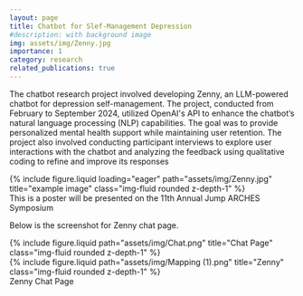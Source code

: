 ```yaml
---
layout: page
title: Chatbot for Slef-Management Depression
#description: with background image
img: assets/img/Zenny.jpg
importance: 1
category: research
related_publications: true
---
```


The chatbot research project involved developing Zenny, an LLM-powered chatbot for depression self-management. The project, conducted from February to September 2024, utilized OpenAI's API to enhance the chatbot’s natural language processing (NLP) capabilities. The goal was to provide personalized mental health support while maintaining user retention. The project also involved conducting participant interviews to explore user interactions with the chatbot and analyzing the feedback using qualitative coding to refine and improve its responses



<div class="row">
    <div class="col-sm mt-3 mt-md-0">
        {% include figure.liquid loading="eager" path="assets/img/Zenny.jpg" title="example image" class="img-fluid rounded z-depth-1" %}
    </div>
</div>
<div class="caption">
    This is a poster will be presented on the 11th Annual Jump ARCHES Symposium
</div>



Below is the screenshot for Zenny chat page. 

<div class="row justify-content-sm-center">
    <div class="col-sm-8 mt-3 mt-md-0">
        {% include figure.liquid path="assets/img/Chat.png" title="Chat Page" class="img-fluid rounded z-depth-1" %}
    </div>
    <div class="col-sm-4 mt-3 mt-md-0">
        {% include figure.liquid path="assets/img/Mapping (1).png" title="Zenny" class="img-fluid rounded z-depth-1" %}
    </div>
</div>
<div class="caption">
    Zenny Chat Page
</div>


